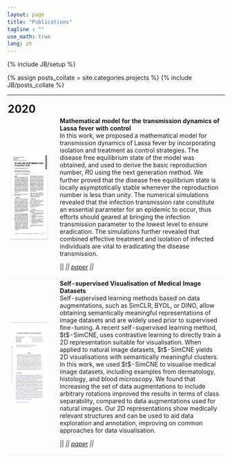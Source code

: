 ```yaml
---
layout: page
title: "Publications"
tagline : ""
use_math: true
lang: zh
---
```

{% include JB/setup %}

{% assign posts_collate = site.categories.projects %}
{% include JB/posts_collate %}

<link rel="stylesheet" href="/glyphicons/css/glyphicons.css">

<table style="width:100%">
<col width="20%">
<col width="10">
<col >

<!-- <tr height="50">
<td style="padding-left: 1px;
    padding-bottom: 3px;
    vertical-align: bottom;">
    <strong style="font-size: 25px;">2017</strong></td>
</tr> -->

<!-- <tr style="border-bottom:1pt solid #eee" >
<td markdown="1">
![videovec](images/main/videovec.jpg){:class="img-shadow"}
</td>
<td></td>
<td markdown="1">
<div><a href="/archive/research/videovec/"><b>Video Vectorization via Tetrahedral Remeshing</b></a></div>
<div><b>Chuan Wang</b>, Jie Zhu, Yanwen Guo, Wenping Wang</div>
<div><i>IEEE Transactions on Image Processing, 2017</i></div>
<div><i>"converting a raster video into its vectorized version, with perservation of the video features"</i></div>

|| <em class="icon-home"></em> || [project page](/archive/research/videovec/) || <em class="icon-file"></em> || [paper](/archive/research/videovec/paper.pdf) || <em class="icon-film"></em> || [video demo](https://youtu.be/KmPdjB8f4ww) ||

</td> 
</tr> -->

<tr height="50">
<td style="padding-left: 1px;
    padding-bottom: 3px;
    vertical-align: bottom;">
    <strong style="font-size: 25px;">2020</strong></td>
</tr>

<tr style="border-bottom:1pt solid #eee" >
<td markdown="1">
<!-- ![spiden](images/papers/icadl2021.png =100x20){:class="img-shadow"} -->
<img src="images/papers/lassa.jpeg" width="200" height="200" />
</td>
<td></td>
<td markdown="1">
<div><b>
Mathematical model for the transmission dynamics of Lassa fever with control</b></div>
<div>
In this work, we proposed a mathematical model for transmission dynamics of Lassa fever by incorporating isolation and treatment as control strategies. The disease free equilibrium state of the model was obtained, and used to derive the basic reproduction number, 𝑅0 using the next generation method. We further proved that the disease free equilibrium state is locally asymptotically stable whenever the reproduction number is less than unity. The numerical simulations revealed that the infection transmission rate constitute an essential parameter for an epidemic to occur, thus efforts should geared at bringing the infection transmission parameter to the lowest level to ensure eradication. The simulations further revealed that combined effective treatment and isolation of infected individuals are vital to eradicating the disease transmission.
</div>

|| <em class="icon-home"/> || [paper](https://www.ajol.info/index.php/swj/article/view/202949) || 
</td> 
</tr>

<tr style="border-bottom:1pt solid #eee" >
<td markdown="2">
<!-- ![spiden](images/papers/icadl2021.png =100x20){:class="img-shadow"} -->
<img src="images/papers/ssl.png" width="200" height="200" />
</td>
<td></td>
<td markdown="2">
<div><b>
Self-supervised Visualisation of Medical Image Datasets </b></div>
<div>
Self-supervised learning methods based on data augmentations, such as SimCLR, BYOL, or DINO, allow obtaining semantically meaningful representations of image datasets and are widely used prior to supervised fine-tuning. A recent self-supervised learning method, $t$-SimCNE, uses contrastive learning to directly train a 2D representation suitable for visualisation. When applied to natural image datasets, $t$-SimCNE yields 2D visualisations with semantically meaningful clusters. In this work, we used $t$-SimCNE to visualise medical image datasets, including examples from dermatology, histology, and blood microscopy. We found that increasing the set of data augmentations to include arbitrary rotations improved the results in terms of class separability, compared to data augmentations used for natural images. Our 2D representations show medically relevant structures and can be used to aid data exploration and annotation, improving on common approaches for data visualisation.
</div>

|| <em class="icon-home"/> || [paper](https://arxiv.org/pdf/2402.14566) || 
</td> 
</tr>

</table>

<style type="text/css">
td {
    border: 0.5px;
    vertical-align: center;
    text-align: left;
}
</style>
